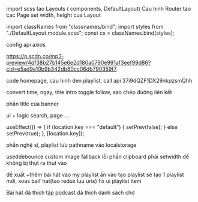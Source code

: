 import scss
tao Layouts ( components, DefaultLayout)
Cau hinh Router
tao cac Page
set width, height cua Layout

import classNames from "classnames/bind";
import styles from "./DefaultLayout.module.scss";
const cx = classNames.bind(styles);

config api axios

<!-- bai hat demo  -->

https://p.scdn.co/mp3-preview/4df38b27b145e6e2d180a0790e991af3eef99d86?cid=e5ad9e10b9b342db80cc06db790359f7

code homepage, cau hinh den playlist, call api
37i9dQZF1DX29nkpzsmQhh

convert time, ngay, title intro
toggle follow, sao chép đường liên kết

phần title của banner

ui + logic search, page ...

useEffect(() => {
if (location.key === "default") {
setPrev(false);
} else setPrev(true);
}, [location.key]);

phần nghệ sĩ, playlist
lưu pathname vào localstorage

useddebounce
custom image fallback
lỗi phần clipboard phải setwidth để không bị thụt ra thụt vào

đề xuất +thêm bài hát vào my playlist
ấn vào tạo playlist sẽ tạo 1 playlist mới, xoas baif hat(tao redux luu uris)
fix ui playlist item

Bài hát đã thích
tập podcast đã thích
danh sách chờ
